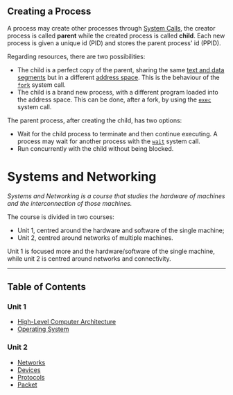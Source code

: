 ## Creating a Process

A process may create other processes through [System Calls](/Systems%20and%20Networking/Unit%201/Operating%20System/System%20Calls.md), the creator process is called **parent** while the created process is called **child**. Each new process is given a unique id (PID) and stores the parent process' id (PPID).

Regarding resources, there are two possibilities:
- The child is a perfect copy of the parent, sharing the same [text and data segments](/Systems%20and%20Networking/Unit%201/Architecture/Virtual%20Memory.md#Virtual%20Address%20Space) but in a different [address space](/Systems%20and%20Networking/Unit%201/Architecture/Virtual%20Memory.md#Virtual%20Address%20Space). This is the behaviour of the [`fork`](/Systems%20and%20Networking/Unit%201/Operating%20System/System%20Calls.md#Common%20System%20Calls) system call.
- The child is a brand new process, with a different program loaded into the address space. This can be done, after a fork, by using the [`exec`](/Systems%20and%20Networking/Unit%201/Operating%20System/System%20Calls.md#Common%20System%20Calls) system call.

The parent process, after creating the child, has two options:
- Wait for the child process to terminate and then continue executing. A process may wait for another process with the [`wait`](/Systems%20and%20Networking/Unit%201/Operating%20System/System%20Calls.md#Common%20System%20Calls) system call.
- Run concurrently with the child without being blocked.


# Systems and Networking

*Systems and Networking is a course that studies the hardware of machines and the interconnection of those machines.*

The course is divided in two courses:
- Unit 1, centred around the hardware and software of the single machine;
- Unit 2, centred around networks of multiple machines.

Unit 1 is focused more and the hardware/software of the single machine, while unit 2 is centred around networks and connectivity.

---

## Table of Contents

### Unit 1

- [High-Level Computer Architecture](/Unit%201/High-Level%20Computer%20Architecture.md)
- [Operating System](/Systems%20and%20Networking/Unit%201/Operating%20System/Operating%20System.md)

### Unit 2

- [Networks](/Systems%20and%20Networking/Unit%202/Networks.md)
- [Devices](/Systems%20and%20Networking/Unit%202/Devices.md)
- [Protocols](/Systems%20and%20Networking/Unit%202/Protocols.md)
- [Packet](/Systems%20and%20Networking/Unit%202/Packets/Packet.md)
